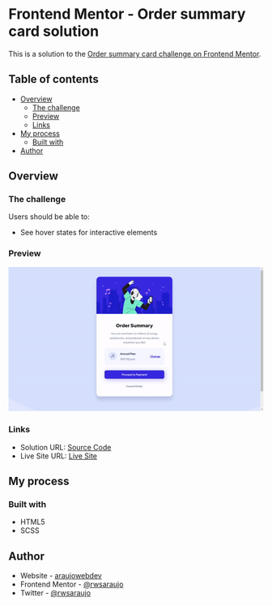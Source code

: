 # Frontend Mentor - Order summary card solution

This is a solution to the [Order summary card challenge on Frontend Mentor](https://www.frontendmentor.io/challenges/order-summary-component-QlPmajDUj).

## Table of contents

- [Overview](#overview)
  - [The challenge](#the-challenge)
  - [Preview](#preview)
  - [Links](#links)
- [My process](#my-process)
  - [Built with](#built-with)
- [Author](#author)

## Overview

### The challenge

Users should be able to:

- See hover states for interactive elements

### Preview

![](./preview/preview.gif)

### Links

- Solution URL: [Source Code](https://github.com/rwsaraujo/order-summary-component)
- Live Site URL: [Live Site](https://order-summary-component-flame-nu.vercel.app/)

## My process

### Built with

- HTML5
- SCSS

## Author

- Website - [araujowebdev](https://rwsaraujo.github.io/araujowebdev/)
- Frontend Mentor - [@rwsaraujo](https://www.frontendmentor.io/profile/rwsaraujo)
- Twitter - [@rwsaraujo](https://www.twitter.com/rwsaraujo)
